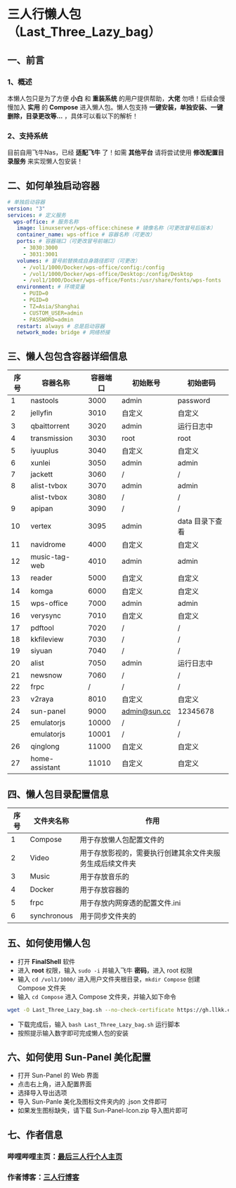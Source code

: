 # 三人行懒人包 （Last_Three_Lazy_bag）
## 一、前言
### 1、概述
本懒人包只是为了方便 **小白** 和 **重装系统** 的用户提供帮助，**大佬** 勿喷！后续会慢慢加入 **实用** 的 **Compose** 进入懒人包。懒人包支持 **一键安装，单独安装、一键删除，目录更改等...** ，具体可以看以下的解析！
### 2、支持系统
目前自用飞牛Nas，已经 **适配飞牛** 了！如需 **其他平台** 请将尝试使用 **修改配置目录服务** 来实现懒人包安装！
## 二、如何单独启动容器
``` yaml
# 单独启动容器
version: "3"
services: # 定义服务
  wps-office: # 服务名称
   image: linuxserver/wps-office:chinese # 镜像名称（可更改冒号后版本）
   container_name: wps-office # 容器名称（可更改）
   ports: # 容器端口（可更改冒号前端口）
     - 3030:3000
     - 3031:3001
   volumes: # 冒号前替换成自身路径即可（可更改）
     - /vol1/1000/Docker/wps-office/config:/config
     - /vol1/1000/Docker/wps-office/Desktop:/config/Desktop
     - /vol1/1000/Docker/wps-office/Fonts:/usr/share/fonts/wps-fonts
   environment: # 环境变量
     - PUID=0
     - PGID=0
     - TZ=Asia/Shanghai
     - CUSTOM_USER=admin
     - PASSWORD=admin
   restart: always # 总是启动容器
   network_mode: bridge # 网络桥接
```
## 三、懒人包包含容器详细信息
|序号|容器名称|容器端口|初始账号|初始密码|
|-|-|-|-|-|
|1|nastools|3000|admin|password|
|2|jellyfin|3010|自定义|自定义|
|3|qbaittorrent|3020|admin|运行日志中|
|4|transmission|3030|root|root|
|5|iyuuplus|3040|自定义|自定义|
|6|xunlei|3050|admin|admin|
|7|jackett|3060|/|/|
|8|alist-tvbox|3070|admin |admin |
||alist-tvbox|3080|/|/|
|9|apipan|3090|/|/|
|10|vertex|3095|admin|data 目录下查看|
|11|navidrome|4000|自定义|自定义|
|12|music-tag-web|4010|admin|admin|
|13|reader|5000|自定义|自定义|
|14|komga|6000|自定义|自定义|
|15|wps-office|7000|admin|admin|
|16|verysync|7010|自定义|自定义|
|17|pdftool|7020|/|/|
|18|kkfileview|7030|/|/|
|19|siyuan|7040|/|/|
|20|alist|7050|admin|运行日志中|
|21|newsnow|7060|/|/|
|22|frpc|/|/|/|
|23|v2raya|8010|自定义|自定义|
|24|sun-panel|9000|admin@sun.cc|12345678|
|25|emulatorjs|10000|/|/|
||emulatorjs|10001|/|/|
|26|qinglong|11000|自定义|自定义|
|27|home-assistant|11010|自定义|自定义|
## 四、懒人包目录配置信息
|序号|文件夹名称|作用|
|-|-|-|
|1|Compose|用于存放懒人包配置文件的|
|2|Video|用于存放影视的，需要执行创建其余文件夹服务生成后续文件夹|
|3|Music|用于存放音乐的|
|4|Docker|用于存放容器的|
|5|frpc|用于存放内网穿透的配置文件.ini|
|6|synchronous|用于同步文件夹的|
## 五、如何使用懒人包
- 打开 **FinalShell** 软件
- 进入 **root** 权限，输入 `sudo -i` 并输入飞牛 **密码**，进入 root 权限
- 输入 `cd /vol1/1000/` 进入用户文件夹根目录，`mkdir Compose` 创建 Compose 文件夹
- 输入 `cd Compose` 进入 Compose 文件夹，并输入如下命令
``` bash
wget -O Last_Three_Lazy_bag.sh --no-check-certificate https://gh.llkk.cc/https://raw.githubusercontent.com/ATaKi-Myt/Last_Three_Lazy_bag/refs/heads/main/Last_Three_Lazy_bag.sh
```
- 下载完成后，输入 `bash Last_Three_Lazy_bag.sh` 运行脚本
- 按照提示输入数字即可完成懒人包的安装
## 六、如何使用 Sun-Panel 美化配置
- 打开 Sun-Panel 的 Web 界面
- 点击右上角，进入配置界面
- 选择导入导出选项
- 导入 Sun-Panle 美化及图标文件夹内的 .json 文件即可
- 如果发生图标缺失，请下载 Sun-Panel-Icon.zip 导入图片即可
## 七、作者信息
### 哔哩哔哩主页：[最后三人行个人主页](https://space.bilibili.com/3546844344879871?spm_id_from=333.1007.0.0)
### 作者博客：[三人行博客](https://blog.010322.xyz/)
